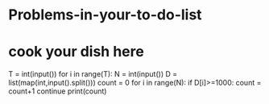 # Problems-in-your-to-do-list
# cook your dish here
T = int(input())
for i in range(T):
    N = int(input())
    D = list(map(int,input().split()))
    count = 0
    for i in range(N):
        if D[i]>=1000:
            count = count+1
            continue
    print(count)
